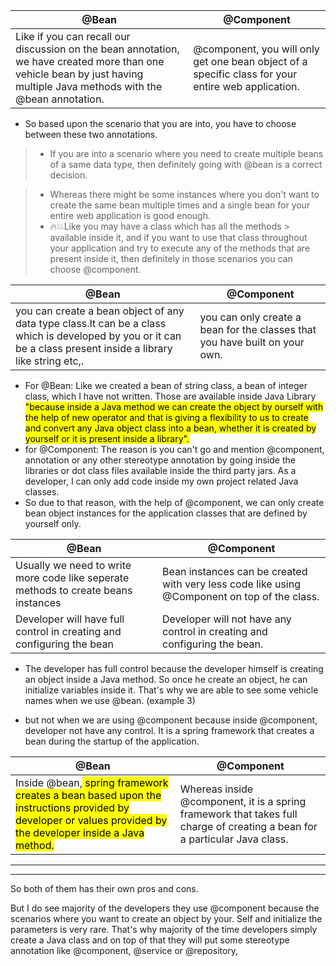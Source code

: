| @Bean                                                                                                                                                                    | @Component                                       |
|--------------------------------------------------------------------------------------------------------------------------------------------------------------------------|--------------------------------------------------|
| Like if you can recall our discussion on the bean annotation, we have created more than one vehicle bean by just having multiple Java methods with the @bean annotation. |@component, you will only get one bean object of a specific class for your entire web application.|
* So based upon the scenario that you are into, you have to choose between these two annotations.

>* If you are into a scenario where you need to create multiple beans of a same data type, then definitely going 
   > with @bean is a correct decision.

> * Whereas there might be some instances where you don't want to create the same bean multiple times and
a single bean for your entire web application is good enough.  
> *  🔥💥Like you may have a class which has all the methods 
    > available inside it, and if you want to use that class throughout your application and try to execute any of the methods that are present inside it, then definitely in those scenarios you can choose @component.

| @Bean                                                                                                                                                           | @Component                                       |
|-----------------------------------------------------------------------------------------------------------------------------------------------------------------|--------------------------------------------------|
| you can create a bean object of any data type class.It can be a class which is developed by you or it can be a class present inside a library like string etc,. | you can only create a bean for the classes that you have built on your own.         |
* For @Bean:  Like we created a bean of string class, a bean of integer class, which I have not written.
Those are available inside Java Library <mark> "because inside a Java method we can create the object by 
  ourself with the 
  help of new operator and that is giving a flexibility to us to create and convert any Java
object class into a bean, whether it is created by yourself or it is present inside a library".</mark>
* for @Component: The reason is you can't go and mention @component, annotation or any other stereotype annotation by going inside the libraries or dot class files available inside the third party jars.
As a developer, I can only add code inside my own project related Java classes.
* So due to that reason, with the help of @component, we can only create bean object instances for the application classes that are defined by yourself only.

| @Bean                                                   | @Component                                       |
|---------------------------------------------------------|--------------------------------------------------|
| Usually we need to write more code like seperate methods to create beans instances | Bean instances can be created with very less code like using @Component on top of the class.|
| Developer will have full control in creating and configuring the bean| Developer will not have any control in creating and configuring the bean.|

* The developer has full control because the developer himself is creating an object inside a Java method.
So once he create an object, he can initialize variables inside it.
That's why we are able to see some vehicle names when we use @bean. (example 3)
 

* but not when we are using @component because inside @component, developer not have any control.
It is a spring framework that creates a bean during the startup of the application.


| @Bean                                                                                                                                                                  | @Component                                       |
|------------------------------------------------------------------------------------------------------------------------------------------------------------------------|--------------------------------------------------|
| Inside @bean,<mark> spring framework creates a bean based upon the instructions provided by developer or values provided by the developer inside a Java method.</mark> | Whereas inside @component, it is a spring framework that takes full charge of creating a bean for a particular Java class.|


----

----
So both of them has their own pros and cons.

But I do see majority of the developers they use @component because the scenarios where you want to create an object 
by your.  Self and initialize the parameters is very rare.
That's why majority of the time developers simply create a Java class and on top of that they will put some stereotype annotation like @component, @service or @repository,
